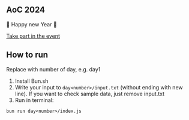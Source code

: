 ## AoC 2024

🎄 Happy new Year 🎄

[Take part in the event](https://adventofcode.com/2024)

## How to run

Replace <number> with number of day, e.g. day1

1. Install Bun.sh
2. Write your input to `day<number>/input.txt` (without ending with new line). If you want to check sample data, just remove input.txt
3. Run in terminal:

```
bun run day<number>/index.js
```

